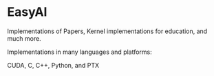 # EasyAI

Implementations of Papers, Kernel implementations for education, and much more. 

Implementations in many languages and platforms:

CUDA, C, C++, Python, and PTX
